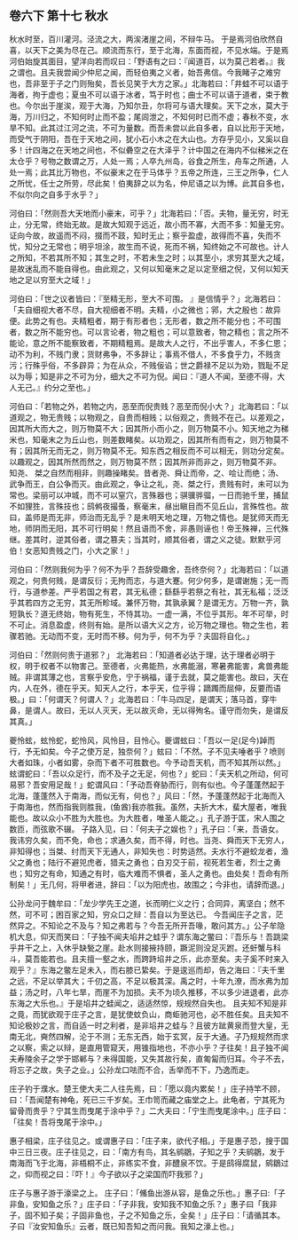 ## 卷六下 第十七 秋水

秋水时至，百川灌河。泾流之大，两涘渚崖之间，不辩牛马。 于是焉河伯欣然自喜，以天下之美为尽在己。顺流而东行，至于北海，东面而视，不见水端。于是焉河伯始旋其面目，望洋向若而叹曰：「野语有之曰：『闻道百，以为莫己若者。』我之谓也。且夫我尝闻少仲尼之闻，而轻伯夷之义者，始吾弗信。今我睹子之难穷也，吾非至于子之门则殆矣，吾长见笑于大方之家。」北海若曰：「井蛙不可以语于海者，拘于虚也；夏虫不可以语于冰者，笃于时也；曲士不可以语于道者，束于教也。今尔出于崖涘，观于大海，乃知尔丑，尔将可与语大理矣。天下之水，莫大于海，万川归之，不知何时止而不盈；尾闾泄之，不知何时已而不虚；春秋不变，水旱不知。此其过江河之流，不可为量数。而吾未尝以此自多者，自以比形于天地，而受气于阴阳，吾在于天地之间，犹小石小木之在大山也。方存乎见小，又奚以自多！计四海之在天地之间也，不似礨空之在大泽乎？计中国之在海内不似稊米之在太仓乎？号物之数谓之万，人处一焉；人卒九州岛，谷食之所生，舟车之所通，人处一焉；此其比万物也，不似豪末之在于马体乎？五帝之所连，三王之所争，仁人之所忧，任士之所劳，尽此矣！伯夷辞之以为名，仲尼语之以为博。此其自多也，不似尔向之自多于水乎？」

河伯曰：「然则吾大天地而小豪末，可乎？」北海若曰：「否。夫物，量无穷，时无止，分无常，终始无故。是故大知观于远近，故小而不寡，大而不多：知量无穷。证向今故，故遥而不闷，掇而不跂，知时无止；察乎盈虚，故得而不喜，失而不忧，知分之无常也；明乎坦涂，故生而不说，死而不祸，知终始之不可故也。计人之所知，不若其所不知；其生之时，不若未生之时；以其至小，求穷其至大之域，是故迷乱而不能自得也。由此观之，又何以知毫末之足以定至细之倪，又何以知天地之足以穷至大之域！」

河伯曰：「世之议者皆曰：『至精无形，至大不可围。 』是信情乎？」北海若曰：「夫自细视大者不尽，自大视细者不明。夫精，小之微也；郛，大之殷也：故异便。此势之有也。夫精粗者，期于有形者也；无形者，数之所不能分也；不可围者，数之所不能穷也。可以言论者，物之粗也；可以意致者，物之精也；言之所不能论，意之所不能察致者，不期精粗焉。是故大人之行，不出乎害人，不多仁恩；动不为利，不贱门隶；货财弗争，不多辞让；事焉不借人，不多食乎力，不贱贪污；行殊乎俗，不多辟异；为在从众，不贱佞谄；世之爵禄不足以为劝，戮耻不足以为辱；知是非之不可为分，细大之不可为倪。闻曰：『道人不闻，至德不得，大人无己。』约分之至也。」

河伯曰：「若物之外，若物之内，恶至而倪贵贱？恶至而倪小大？」北海若曰：「以道观之，物无贵贱；以物观之，自贵而相贱；以俗观之，贵贱不在己。以差观之，因其所大而大之，则万物莫不大；因其所小而小之，则万物莫不小。知天地之为稊米也，知毫末之为丘山也，则差数睹矣。以功观之，因其所有而有之，则万物莫不有；因其所无而无之，则万物莫不无。知东西之相反而不可以相无，则功分定矣。 以趣观之，因其所然而然之，则万物莫不然；因其所非而非之，则万物莫不非。 知尧、 桀之自然而相非，则趣操睹矣。昔者尧、舜让而帝，之、哙让而绝；汤、武争而王，白公争而灭。由此观之，争让之礼，尧、桀之行，贵贱有时，未可以为常也。梁丽可以冲城，而不可以窒穴，言殊器也；骐骥骅骝，一日而驰千里，捕鼠不如狸狌，言殊技也；鸱鸺夜撮蚤，察毫末，昼出瞋目而不见丘山，言殊性也。故曰，盖师是而无非，师治而无乱乎？是未明天地之理，万物之情也。是犹师天而无地，师阴而无阳，其不可行明矣！然且语而不舍，非愚则诬也！帝王殊禅，三代殊继。差其时，逆其俗者，谓之篡夫；当其时，顺其俗者，谓之义之徒。默默乎河伯！女恶知贵贱之门，小大之家！」

河伯曰：「然则我何为乎？何不为乎？吾辞受趣舍，吾终奈何？」北海若曰：「以道观之，何贵何贱，是谓反衍；无拘而志，与道大蹇。何少何多，是谓谢施；无一而行，与道参差。严乎若国之有君，其无私德；繇繇乎若祭之有社，其无私福；泛泛乎其若四方之无穷，其无所畛域。兼怀万物，其孰承翼？是谓无方。万物一齐，孰短孰长？道无终始，物有死生，不恃其功。一虚一满，不位乎其形。年不可举，时不可止。消息盈虚，终则有始。是所以语大义之方，论万物之理也。物之生也，若骤若驰。无动而不变，无时而不移。何为乎，何不为乎？夫固将自化。」

河伯曰：「然则何贵于道邪？」 北海若曰：「知道者必达于理，达于理者必明于权，明于权者不以物害己。至德者，火弗能热，水弗能溺，寒暑弗能害，禽兽弗能贼。非谓其薄之也，言察乎安危，宁于祸福，谨于去就，莫之能害也。故曰，天在内，人在外，德在乎天。知天人之行，本乎天，位乎得；蹢躅而屈伸，反要而语极。」曰：「何谓天？何谓人？」北海若曰：「牛马四足，是谓天；落马首，穿牛鼻，是谓人。故曰，无以人灭天，无以故灭命，无以得殉名。谨守而勿失，是谓反其真。」

夔怜蚿，蚿怜蛇，蛇怜风，风怜目，目怜心。夔谓蚿曰：「吾以一足(足今)踔而行，予无如矣。今子之使万足，独奈何？」蚿曰：「不然。子不见夫唾者乎？喷则大者如珠，小者如雾，杂而下者不可胜数也。今予动吾天机，而不知其所以然。」蚿谓蛇曰：「吾以众足行，而不及子之无足，何也？」蛇曰：「夫天机之所动，何可易邪？吾安用足哉！」蛇谓风曰：「予动吾脊胁而行，则有似也。今子蓬蓬然起于北海，蓬蓬然入于南海，而似无有，何也？」风曰：「然，予蓬蓬然起于北海而入于南海也，然而指我则胜我，(鱼酋)我亦胜我。虽然，夫折大木，蜚大屋者，唯我能也。故以众小不胜为大胜也。为大胜者，唯圣人能之。」孔子游于匡，宋人围之数匝，而弦歌不辍。 子路入见，曰：「何夫子之娱也？」孔子曰：「来，吾语女。我讳穷久矣，而不免，命也；求通久矣，而不得，时也。当尧、舜而天下无穷人，非知得也；当桀、纣而天下无通人，非知失也：时势适然。夫水行不避蛟龙者，渔父之勇也；陆行不避兕虎者，猎夫之勇也；白刃交于前，视死若生者，烈士之勇也；知穷之有命，知通之有时，临大难而不惧者，圣人之勇也。由处矣！吾命有所制矣！」无几何，将甲者进，辞曰：「以为阳虎也，故围之；今非也，请辞而退。」

公孙龙问于魏牟曰：「龙少学先王之道，长而明仁义之行；合同异，离坚白；然不然，可不可；困百家之知，穷众口之辩：吾自以为至达已。 今吾闻庄子之言，茫然异之。不知论之不及与？知之弗若与？今吾无所开吾喙，敢问其方。」公子牟隐机大息，仰天而笑曰：「子独不闻夫埳井之蛙乎？谓东海之鳖曰：『吾乐与！吾跳梁乎井干之上，入休乎缺甃之崖。赴水则接掖持颐，蹶泥则没足灭跗。还虷蟹与科斗，莫吾能若也。且夫擅一壑之水，而跨跱埳井之乐，此亦至矣。夫子奚不时来入观乎？』东海之鳖左足未入，而右膝已絷矣。于是逡巡而却，告之海曰：『夫千里之远，不足以举其大；千仞之高，不足以极其深。禹之时，十年九潦，而水弗为加益；汤之时，八年七旱，而崖不为加损。夫不为顷久推移，不以多少进退者，此亦东海之大乐也。』于是埳井之蛙闻之，适适然惊，规规然自失也。 且夫知不知是非之竟，而犹欲观于庄子之言，是犹使蚊负山，商蚷驰河也，必不胜任矣。且夫知不知论极妙之言，而自适一时之利者，是非埳井之蛙与？且彼方跐黄泉而登大皇，无南无北，奭然四解，沦于不测；无东无西，始于玄冥，反于大通。子乃规规然而求之以察，索之以辩，是直用管窥天，用锥指地也，不亦小乎？子往矣！且子独不闻夫寿陵余子之学于邯郸与？未得国能，又失其故行矣，直匍匐而归耳。今子不去，将忘子之故，失子之业。」公孙龙口呿而不合，舌举而不下，乃逸而走。

庄子钓于濮水。楚王使大夫二人往先焉，曰：「愿以竟内累矣！」庄子持竿不顾，曰：「吾闻楚有神龟，死已三千岁矣。王巾笥而藏之庙堂之上。此龟者，宁其死为留骨而贵乎？宁其生而曳尾于涂中乎？」二大夫曰：「宁生而曳尾涂中。」庄子曰：「往矣！吾将曳尾于涂中。」

惠子相梁，庄子往见之。或谓惠子曰：「庄子来，欲代子相。」于是惠子恐，搜于国中三日三夜。庄子往见之，曰：「南方有鸟，其名鹓鶵，子知之乎？夫鹓鶵，发于南海而飞于北海，非梧桐不止，非练实不食，非醴泉不饮。于是鸱得腐鼠，鹓鶵过之，仰而视之曰：『吓！』今子欲以子之梁国而吓我邪？」

庄子与惠子游于濠梁之上。 庄子曰：「鯈鱼出游从容，是鱼之乐也。」惠子曰:「子非鱼，安知鱼之乐？」庄子曰：「子非我，安知我不知鱼之乐？」惠子曰「我非子，固不知子矣；子固非鱼也，子之不知鱼之乐，全矣！」庄子曰：「请循其本。子曰『汝安知鱼乐』云者，既已知吾知之而问我。我知之濠上也。」